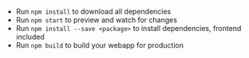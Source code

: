 - Run `npm install` to download all dependencies
- Run `npm start` to preview and watch for changes
- Run `npm install --save <package>` to install dependencies, frontend included
- Run `npm build` to build your webapp for production
